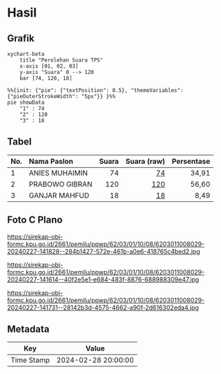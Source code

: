 # Hasil

## Grafik

```mermaid
xychart-beta
    title "Perolehan Suara TPS"
    x-axis [01, 02, 03]
    y-axis "Suara" 0 --> 120
    bar [74, 120, 18]
```

```mermaid
%%{init: {"pie": {"textPosition": 0.5}, "themeVariables": {"pieOuterStrokeWidth": "5px"}} }%%
pie showData
    "1" : 74
    "2" : 120
    "3" : 18
```

## Tabel

| No. | Nama Paslon    | Suara | Suara (raw) | Persentase |
|:--- |:-------------- | -----:| -----------:| ----------:|
| 1   | ANIES MUHAIMIN | 74    | [74][p-1]   | 34,91      |
| 2   | PRABOWO GIBRAN | 120   | [120][p-2]  | 56,60      |
| 3   | GANJAR MAHFUD  | 18    | [18][p-3]   | 8,49       |


[p-1]: https://github.com/gigit-pemilu/pemilu-2024-62-kalimantan-tengah/blob/main/pilpres/hitung-suara/sub/62-kalimantan-tengah/sub/03-kapuas/sub/01-selat/sub/1008-selat-tengah/sub/029-tps/sub/paslon-1.txt
[p-2]: https://github.com/gigit-pemilu/pemilu-2024-62-kalimantan-tengah/blob/main/pilpres/hitung-suara/sub/62-kalimantan-tengah/sub/03-kapuas/sub/01-selat/sub/1008-selat-tengah/sub/029-tps/sub/paslon-2.txt
[p-3]: https://github.com/gigit-pemilu/pemilu-2024-62-kalimantan-tengah/blob/main/pilpres/hitung-suara/sub/62-kalimantan-tengah/sub/03-kapuas/sub/01-selat/sub/1008-selat-tengah/sub/029-tps/sub/paslon-3.txt

## Foto C Plano

https://sirekap-obj-formc.kpu.go.id/2661/pemilu/ppwp/62/03/01/10/08/6203011008029-20240227-141828--284b1427-572e-461b-a0e6-418765c4bed2.jpg

https://sirekap-obj-formc.kpu.go.id/2661/pemilu/ppwp/62/03/01/10/08/6203011008029-20240227-141614--40f2e5e1-e684-483f-8876-688988309e47.jpg

https://sirekap-obj-formc.kpu.go.id/2661/pemilu/ppwp/62/03/01/10/08/6203011008029-20240227-141731--28142b3d-4575-4662-a90f-2d616302eda4.jpg


## Metadata

| Key        | Value               |
| ---------- | ------------------- |
| Time Stamp | 2024-02-28 20:00:00 |



